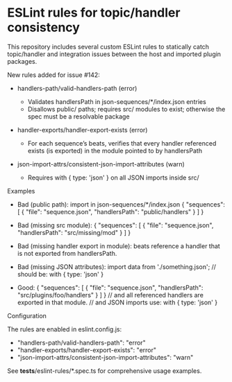 # ESLint rules for topic/handler consistency

This repository includes several custom ESLint rules to statically catch topic/handler and integration issues between the host and imported plugin packages.

New rules added for issue #142:

- handlers-path/valid-handlers-path (error)
  - Validates handlersPath in json-sequences/*/index.json entries
  - Disallows public/ paths; requires src/ modules to exist; otherwise the spec must be a resolvable package

- handler-exports/handler-export-exists (error)
  - For each sequence’s beats, verifies that every handler referenced exists (is exported) in the module pointed to by handlersPath

- json-import-attrs/consistent-json-import-attributes (warn)
  - Requires with { type: 'json' } on all JSON imports inside src/

Examples

- Bad (public path):
  import in json-sequences/*/index.json
  {
    "sequences": [
      { "file": "sequence.json", "handlersPath": "public/handlers" }
    ]
  }

- Bad (missing src module):
  {
    "sequences": [
      { "file": "sequence.json", "handlersPath": "src/missing/mod" }
    ]
  }

- Bad (missing handler export in module):
  beats reference a handler that is not exported from handlersPath.

- Bad (missing JSON attributes):
  import data from './something.json'; // should be: with { type: 'json' }

- Good:
  {
    "sequences": [
      { "file": "sequence.json", "handlersPath": "src/plugins/foo/handlers" }
    ]
  }
  // and all referenced handlers are exported in that module.
  // and JSON imports use: with { type: 'json' }

Configuration

The rules are enabled in eslint.config.js:

- "handlers-path/valid-handlers-path": "error"
- "handler-exports/handler-export-exists": "error"
- "json-import-attrs/consistent-json-import-attributes": "warn"

See __tests__/eslint-rules/*.spec.ts for comprehensive usage examples.

